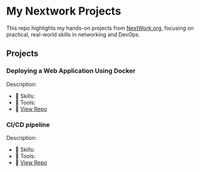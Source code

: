 # My Nextwork Projects
This repo highlights my hands-on projects from [NextWork.org](https://nextwork.org), focusing on practical, real-world skills in networking and DevOps.

## Projects
### Deploying a Web Application Using Docker
Description: 
- 🔧 Skills: 
- 🧰 Tools:
- 📁 [View Repo](https://github.com/Shanikah-Boyce/Deploying-a-Web-Application-Using-Docker.git)

### CI/CD pipeline
Description: 
- 🔧 Skills: 
- 🧰 Tools:
- 📁 [View Repo](https://github.com/Shanikah-Boyce/nextwork-web-project.git)
